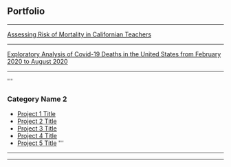 ## Portfolio

---
[Assessing Risk of Mortality in Californian Teachers](https://eshkim1021.github.io/PM-606-Final/)

---
[Exploratory Analysis of Covid-19 Deaths in the United States from February 2020 to August 2020](https://eshkim1021.github.io/PM-566-Final/)

---
'''
### Category Name 2

- [Project 1 Title](http://example.com/)
- [Project 2 Title](http://example.com/)
- [Project 3 Title](http://example.com/)
- [Project 4 Title](http://example.com/)
- [Project 5 Title](http://example.com/)
'''
---




---

